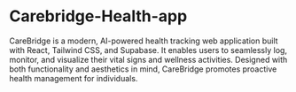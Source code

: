 # Carebridge-Health-app
CareBridge is a modern, AI-powered health tracking web application built with React, Tailwind CSS, and Supabase. It enables users to seamlessly log, monitor, and visualize their vital signs and wellness activities. Designed with both functionality and aesthetics in mind, CareBridge promotes proactive health management for individuals.
